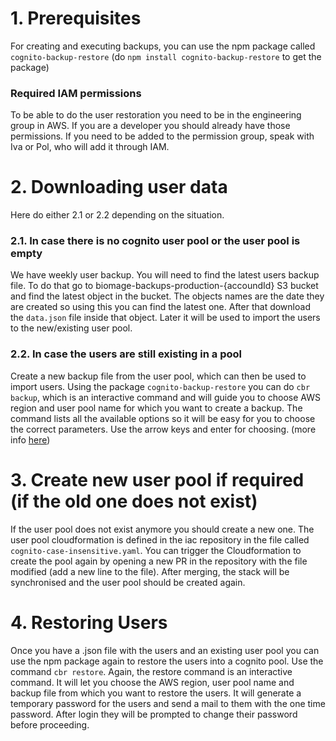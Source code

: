 # 1. Prerequisites 
For creating and executing backups, you can use the npm package called `cognito-backup-restore` 
(do `npm install cognito-backup-restore` to get the package)

### Required IAM permissions
To be able to do the user restoration you need to be in the engineering group in AWS. If you are a developer you should already have those permissions.  If you need to be added to the permission group, speak with Iva or Pol, who will add it through IAM.

# 2. Downloading user data
Here do either 2.1 or 2.2 depending on the situation.

### 2.1. In case there is no cognito user pool or the user pool is empty 
We have weekly user backup.  You will need to find the latest users backup file. To do that go to biomage-backups-production-{accoundId} S3 bucket and find the latest object in the bucket. The objects names are the date they are created so using this you can find the latest one.
After that download the `data.json` file inside that object. Later it will be used to import the users to the new/existing user pool.

### 2.2. In case the users are still existing in a pool
Create a new backup file from the user pool, which can then be used to import users.
Using the package `cognito-backup-restore` you can do `cbr backup`, which is an interactive command and will guide you to choose 
AWS region and user pool name for which you want to create a backup. The command lists all the available options so it will be easy for you to choose the correct parameters. Use the arrow keys and enter for choosing. (more info [here](https://medium.com/geekculture/how-to-quickly-backup-and-restore-aws-cognito-user-pool-c1d820b927a8))

# 3. Create new user pool if required (if the old one does not exist)

If the user pool does not exist anymore you should create a new one. The user pool cloudformation is defined in the iac repository in the file called
`cognito-case-insensitive.yaml`. You can trigger the Cloudformation to create the pool again by opening a new PR in the repository with the file modified
(add a new line to the file). After merging, the stack will be synchronised and the user pool should be created again.

# 4. Restoring Users
Once you have a .json file with the users and an existing user pool you can use the npm package again to restore the users into a cognito pool.
Use the command `cbr restore`. Again, the restore command is an interactive command. It will let you choose the AWS region, 
user pool name and backup file from which you want to restore the users. It will generate a temporary password for the users and send a mail to them with the one time password. 
After login they will be prompted to change their password before proceeding.
